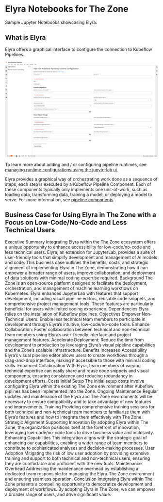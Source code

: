 # Elyra Notebooks for The Zone

Sample Jupyter Notebooks showcasing Elyra.

## What is Elyra

Elyra offers a graphical interface to configure the connection to Kubeflow Pipelines.

![](./images/configure-kubeflow-pipelines.png)

To learn more about adding and / or configuring pipeline runtimes, see [managing runtime configurations using the jupyterlab ui](https://elyra.readthedocs.io/en/v3.15.0/user_guide/runtime-conf.html#managing-runtime-configurations-using-the-jupyterlab-ui).

Elyra provides a graphical way of orchestrating work done as a sequence of steps, each step is executed by a Kubeflow Pipeline Component. Each of these components typically only implements one unit-of-work, such as loading data, transforming data, training a model, or deploying a model to serve. For more information, see [pipeline components](https://elyra.readthedocs.io/en/v3.15.0/user_guide/pipeline-components.html).

## Business Case for Using Elyra in The Zone with a Focus on Low-Code/No-Code and Less Technical Users
Executive Summary
Integrating Elyra within the The Zone ecosystem offers a unique opportunity to enhance accessibility for low-code/no-code and less technical users. Elyra, an extension for JupyterLab, provides a suite of user-friendly tools that simplify development and management of AI models and code. This business case outlines the benefits, costs, and strategic alignment of implementing Elyra in The Zone, demonstrating how it can empower a broader range of users, improve collaboration, and deployment of data solutions with minimal coding expertise required.
Background
The Zone is an open-source platform designed to facilitate the deployment, orchestration, and management of machine learning workflows on Kubernetes. Elyra enhances JupyterLab with features that support development, including visual pipeline editors, reusable code snippets, and comprehensive project management tools. These features are particularly beneficial for users with limited coding experience.
Dependencies
Elyra relies on the installation of Kubeflow pipelines.
Objectives
Empower Non-Technical Users: Enable less technical team members to participate in development through Elyra’s intuitive, low-code/no-code tools.
Enhance Collaboration: Foster collaboration between technical and non-technical team members using Elyra’s user-friendly interface and project management features.
Accelerate Deployment: Reduce the time from development to production by leveraging Elyra’s visual pipeline capabilities and the Zone’s scalable infrastructure.
Benefits
Increased Accessibility
Elyra’s visual pipeline editor allows users to create workflows through a drag-and-drop interface, making it accessible to those with minimal coding skills.
Enhanced Collaboration
With Elyra, team members of varying technical expertise can easily share and reuse code snippets and visual components, ensuring consistency and reducing redundancy in development efforts.
Costs
Initial Setup
The initial setup costs involve configuring Elyra within the existing The Zone environment after Kubeflow piplines has been implemented into the Zone.
Ongoing Maintenance
Regular updates and maintenance of the Elyra and The Zone environments will be necessary to ensure compatibility and to take advantage of new features and improvements.
Training
Providing comprehensive training sessions for both technical and non-technical team members to familiarize them with Elyra’s features and how to integrate them effectively with The Zone.
Strategic Alignment
Supporting Innovation
By adopting Elyra within The Zone, the organization positions itself at the forefront of innovation, leveraging low-code/no-code tools to drive business value and inclusivity.
Enhancing Capabilities
This integration aligns with the strategic goal of enhancing our capabilities, enabling a wider range of team members to contribute to sophisticated analyses and decision-making processes.
User Adoption
Mitigating the risk of low user adoption by providing extensive training and support to both technical and non-technical users, ensuring they are comfortable and proficient with the new tools.
Maintenance Overhead
Addressing the maintenance overhead by establishing a dedicated team responsible for managing the Elyra-The Zone environment and ensuring seamless operation.
Conclusion
Integrating Elyra within The Zone presents a compelling opportunity to democratize development and deployment of workflows. By adopting Elyra in The Zone, we can empower a broader range of users, and drive significant value.
 
 
